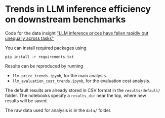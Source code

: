 # Trends in LLM inference efficiency on downstream benchmarks

Code for the data insight ["LLM inference prices have fallen rapidly but unequally across tasks"](https://epoch.ai/data-insights/llm-inference-price-trends?insight-option=All+benchmarks)

You can install required packages using

```
pip install -r requirements.txt
```

Results can be reproduced by running

- `llm_price_trends.ipynb`, for the main analysis.
- `llm_evaluation_cost_trends.ipynb`, for the evaluation cost analysis.

The default results are already stored in CSV format in the `results/default/` folder.
The notebooks specify a `results_dir` near the top, where new results will be saved.

The raw data used for analysis is in the `data/` folder.
